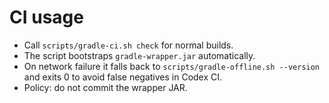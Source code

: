 CI usage
========
- Call `scripts/gradle-ci.sh check` for normal builds.
- The script bootstraps `gradle-wrapper.jar` automatically.
- On network failure it falls back to `scripts/gradle-offline.sh --version` and exits 0 to avoid false negatives in Codex CI.
- Policy: do not commit the wrapper JAR.
